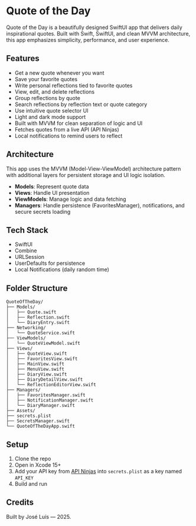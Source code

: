 # Quote of the Day

Quote of the Day is a beautifully designed SwiftUI app that delivers daily inspirational quotes. Built with Swift, SwiftUI, and clean MVVM architecture, this app emphasizes simplicity, performance, and user experience.

## Features

- Get a new quote whenever you want
- Save your favorite quotes
- Write personal reflections tied to favorite quotes
- View, edit, and delete reflections
- Group reflections by quote
- Search reflections by reflection text or quote category
- Use intuitive quote selector UI
- Light and dark mode support
- Built with MVVM for clean separation of logic and UI
- Fetches quotes from a live API (API Ninjas)
- Local notifications to remind users to reflect

## Architecture

This app uses the MVVM (Model-View-ViewModel) architecture pattern with additional layers for persistent storage and UI logic isolation.

- **Models**: Represent quote data
- **Views**: Handle UI presentation
- **ViewModels**: Manage logic and data fetching
- **Managers**: Handle persistence (FavoritesManager), notifications, and secure secrets loading

## Tech Stack

- SwiftUI
- Combine
- URLSession
- UserDefaults for persistence
- Local Notifications (daily random time)

## Folder Structure

```
QuoteOfTheDay/
├── Models/
│   ├── Quote.swift
│   ├── Reflection.swift
│   └── DiaryEntry.swift
├── Networking/
│   └── QuoteService.swift
├── ViewModels/
│   └── QuoteViewModel.swift
├── Views/
│   ├── QuoteView.swift
│   ├── FavoritesView.swift
│   ├── MainView.swift
│   ├── MenuView.swift
│   ├── DiaryView.swift
│   ├── DiaryDetailView.swift
│   └── ReflectionEditorView.swift
├── Managers/
│   ├── FavoritesManager.swift
│   ├── NotificationManager.swift
│   └── DiaryManager.swift
├── Assets/
├── secrets.plist
├── SecretsManager.swift
└── QuoteOfTheDayApp.swift
```

## Setup

1. Clone the repo
2. Open in Xcode 15+
3. Add your API key from [API Ninjas](https://api-ninjas.com/api/quotes) into `secrets.plist` as a key named `API_KEY`
4. Build and run

## Credits

Built by José Luís — 2025.
